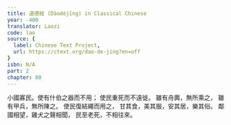 ```yaml
---
title: 道德經 (Dàodéjīng) in Classical Chinese
year: -400
translator: Laozi
code: lao
source: {
  label: Chinese Text Project,
  url: https://ctext.org/dao-de-jing?en=off
}
isbn: N/A
part: 2
chapter: 80
---
```

小國寡民。使有什伯之器而不用；
使民重死而不遠徙。
雖有舟輿，無所乘之，
雖有甲兵，無所陳之。
使民復結繩而用之，
甘其食，美其服，安其居，樂其俗。
鄰國相望，雞犬之聲相聞，
民至老死，不相往來。